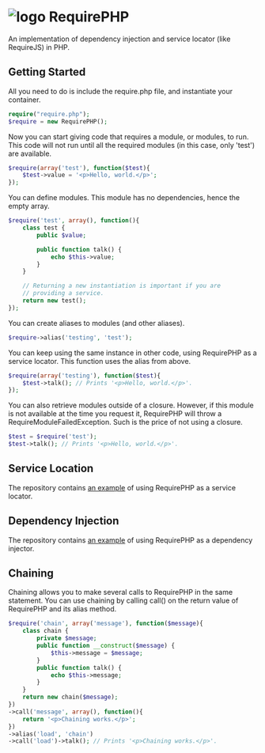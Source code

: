 # <img alt="logo" src="https://raw.githubusercontent.com/sciactive/2be-extras/master/logo/product-icon-40-bw.png" align="top" /> RequirePHP

An implementation of dependency injection and service locator (like RequireJS) in PHP.

## Getting Started

All you need to do is include the require.php file, and instantiate your container.

```php
require("require.php");
$require = new RequirePHP();
```

Now you can start giving code that requires a module, or modules, to run. This code will not run until all the required modules (in this case, only 'test') are available.

```php
$require(array('test'), function($test){
	$test->value = '<p>Hello, world.</p>';
});
```

You can define modules. This module has no dependencies, hence the empty array.

```php
$require('test', array(), function(){
	class test {
		public $value;

		public function talk() {
			echo $this->value;
		}
	}

	// Returning a new instantiation is important if you are
	// providing a service.
	return new test();
});
```

You can create aliases to modules (and other aliases).

```php
$require->alias('testing', 'test');
```

You can keep using the same instance in other code, using RequirePHP as a service locator. This function uses the alias from above.

```php
$require(array('testing'), function($test){
	$test->talk(); // Prints '<p>Hello, world.</p>'.
});
```

You can also retrieve modules outside of a closure. However, if this module is not available at the time you request it, RequirePHP will throw a RequireModuleFailedException. Such is the price of not using a closure.

```php
$test = $require('test');
$test->talk(); // Prints '<p>Hello, world.</p>'.
```

## Service Location

The repository contains [an example](https://github.com/sciactive/requirephp/blob/master/test_service_locator.php) of using RequirePHP as a service locator.

## Dependency Injection

The repository contains [an example](https://github.com/sciactive/requirephp/blob/master/test_dependency_injector.php) of using RequirePHP as a dependency injector.

## Chaining

Chaining allows you to make several calls to RequirePHP in the same statement. You can use chaining by calling call() on the return value of RequirePHP and its alias method.

```php
$require('chain', array('message'), function($message){
	class chain {
		private $message;
		public function __construct($message) {
			$this->message = $message;
		}
		public function talk() {
			echo $this->message;
		}
	}
	return new chain($message);
})
->call('message', array(), function(){
	return '<p>Chaining works.</p>';
})
->alias('load', 'chain')
->call('load')->talk(); // Prints '<p>Chaining works.</p>'.
```
